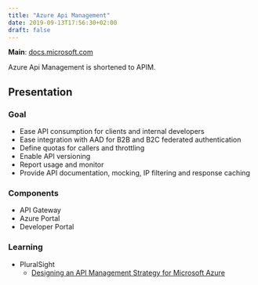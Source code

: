 ```yaml
---
title: "Azure Api Management"
date: 2019-09-13T17:56:30+02:00
draft: false
---
```


**Main**: [docs.microsoft.com](https://docs.microsoft.com/en-us/azure/api-management/)

Azure Api Management is shortened to APIM.

## Presentation

### Goal

- Ease API consumption for clients and internal developers
- Ease integration with AAD for B2B and B2C federated authentication
- Define quotas for callers and throttling
- Enable API versioning
- Report usage and monitor
- Provide API documentation, mocking, IP filtering and response caching

### Components

- API Gateway
- Azure Portal
- Developer Portal

### Learning

- PluralSight
  - [Designing an API Management Strategy for Microsoft Azure](https://app.pluralsight.com/library/courses/microsoft-azure-api-management-strategy-designing)
